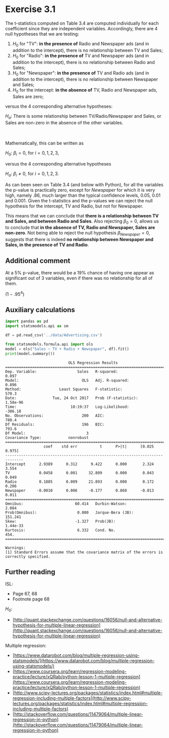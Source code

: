 
# Exercise 3.1

The t-statistics computed on Table 3.4 are computed individually for each coefficient since they are independent variables. Accordingly, there are 4 null hypotheses that we are testing:

1. $H_0$ for "TV": **in the presence of** Radio and Newspaper ads (and in addition to the intercept), there is no relationship between TV and Sales;
2. $H_0$ for "Radio": **in the presence of** TV and Newspaper ads (and in addition to the intercept), there is no relationship between Radio and Sales;
3. $H_0$ for "Newspaper": **in the presence of** TV and Radio ads (and in addition to the intercept), there is no relationship between Newspaper and Sales;
4. $H_0$ for the intercept: **in the absence of** TV, Radio and Newspaper ads, Sales are zero;

versus the 4 corresponding alternative hypotheses:

$H_a$: There is some relationship between TV/Radio/Newspaper and Sales, or Sales are non-zero in the absence of the other variables.

<br><br>
Mathematically, this can be written as

$H_0:$ $\beta_i=0$, for $i = 0,1,2,3$,

versus the 4 corresponding alternative hypotheses

$H_a:$ $\beta_i\neq0$, for $i = 0,1,2,3$.

As can been seen on Table 3.4 (and below with Python), for all the variables the p-value is practically zero, except for *Newspaper* for which it is very high, namely .86, much larger than the typical confidence levels, 0.05, 0.01 and 0.001.  Given the t-statistics and the p-values we can reject the null hypothesis for the intercept, TV and Radio, but not for Newspaper.

This means that we can conclude that **there is a relationship between TV and Sales, and between Radio and Sales**. Also rejecting $\beta_0=0$, allows us to conclude that **in the absence of TV, Radio and Newspaper, Sales are non-zero**. Not being able to reject the null hypothesis $\beta_{Newspaper}=0$, suggests that there is indeed **no relationship between Newspaper and Sales, in the presence of TV and Radio**.

## Additional comment

At a 5% p-value, there would be a 19% chance of having one appear as significant out of 3 variables, even if there was no relationship for all of them. 

($1-.95^4$) 

## Auxiliary calculations


```python
import pandas as pd
import statsmodels.api as sm

df = pd.read_csv('../data/Advertising.csv')

from statsmodels.formula.api import ols
model = ols("Sales ~ TV + Radio + Newspaper", df).fit()
print(model.summary())
```

                                OLS Regression Results                            
    ==============================================================================
    Dep. Variable:                  Sales   R-squared:                       0.897
    Model:                            OLS   Adj. R-squared:                  0.896
    Method:                 Least Squares   F-statistic:                     570.3
    Date:                Tue, 24 Oct 2017   Prob (F-statistic):           1.58e-96
    Time:                        10:19:37   Log-Likelihood:                -386.18
    No. Observations:                 200   AIC:                             780.4
    Df Residuals:                     196   BIC:                             793.6
    Df Model:                           3                                         
    Covariance Type:            nonrobust                                         
    ==============================================================================
                     coef    std err          t      P>|t|      [0.025      0.975]
    ------------------------------------------------------------------------------
    Intercept      2.9389      0.312      9.422      0.000       2.324       3.554
    TV             0.0458      0.001     32.809      0.000       0.043       0.049
    Radio          0.1885      0.009     21.893      0.000       0.172       0.206
    Newspaper     -0.0010      0.006     -0.177      0.860      -0.013       0.011
    ==============================================================================
    Omnibus:                       60.414   Durbin-Watson:                   2.084
    Prob(Omnibus):                  0.000   Jarque-Bera (JB):              151.241
    Skew:                          -1.327   Prob(JB):                     1.44e-33
    Kurtosis:                       6.332   Cond. No.                         454.
    ==============================================================================
    
    Warnings:
    [1] Standard Errors assume that the covariance matrix of the errors is correctly specified.


## Further reading

ISL:

* Page 67, 68
* Footnote page 68
        
$H_0$:

* [http://quant.stackexchange.com/questions/16056/null-and-alternative-hypothesis-for-multiple-linear-regression](http://quant.stackexchange.com/questions/16056/null-and-alternative-hypothesis-for-multiple-linear-regression)
    
Multiple regression:

* [https://www.datarobot.com/blog/multiple-regression-using-statsmodels/](https://www.datarobot.com/blog/multiple-regression-using-statsmodels/)
* [https://www.coursera.org/learn/regression-modeling-practice/lecture/xQRab/python-lesson-1-multiple-regression](https://www.coursera.org/learn/regression-modeling-practice/lecture/xQRab/python-lesson-1-multiple-regression)
* [http://www.scipy-lectures.org/packages/statistics/index.html#multiple-regression-including-multiple-factors](http://www.scipy-lectures.org/packages/statistics/index.html#multiple-regression-including-multiple-factors)
* [http://stackoverflow.com/questions/11479064/multiple-linear-regression-in-python](http://stackoverflow.com/questions/11479064/multiple-linear-regression-in-python)
    
